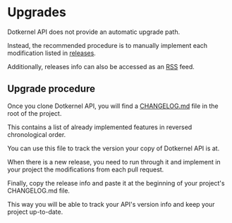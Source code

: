 # Upgrades

Dotkernel API does not provide an automatic upgrade path.

Instead, the recommended procedure is to manually implement
each modification listed in [releases](https://github.com/dotkernel/api/releases).

Additionally, releases info can also be accessed as an [RSS](https://github.com/dotkernel/api/releases.atom) feed.

## Upgrade procedure

Once you clone Dotkernel API, you will find a [CHANGELOG.md](https://github.com/dotkernel/api/blob/5.0/CHANGELOG.md)
file in the root of the project.

This contains a list of already implemented features in reversed chronological order.

You can use this file to track the version your copy of Dotkernel API is at.

When there is a new release, you need to run through it and implement in your project the modifications from each pull
request.

Finally, copy the release info and paste it at the beginning of your project's CHANGELOG.md file.

This way you will be able to track your API's version info and keep your project up-to-date.
